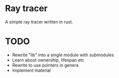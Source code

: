# Ray tracer

A simple ray tracer written in rust. 

# TODO

- Rewrite "lib" into a single module with submodules
- Learn about ownership, lifespan etc
- Rewrite to use pointers in genera
- Implement material